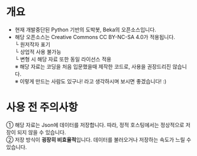 # 개요
- 현재 개발중단된 Python 기반의 도박봇, Beka의 오픈소스입니다.
- 해당 오픈소스는 Creative Commons CC BY-NC-SA 4.0가 적용됩니다.<br>
  └ 원저작자 표기<br>
  └ 상업적 사용 불가능<br>
  └ 변형 시 해당 자료 또한 동일 라이선스 적용<br>
※ 해당 자료는 코딩을 처음 입문했을때 제작한 코드로, 사용을 권장드리진 않습니다.<br>
※ 이렇게 만드는 사람도 있구나! 라고 생각하시며 보시면 좋겠습니다! :)<br>

# 사용 전 주의사항
① 해당 자료는 Json에 데이터를 저장합니다. 따라, 정적 호스팅에서는 정상적으로 저장이 되지 않을 수 있습니다.<br>
② 저장 방식이 **굉장히 비효율적**입니다. 데이터를 불러오거나 저장하는 속도가 느릴 수 있습니다.<br>
